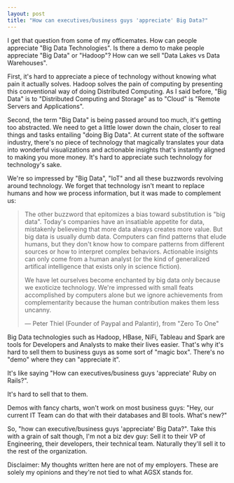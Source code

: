 ```yaml
---
layout: post
title: "How can executives/business guys 'appreciate' Big Data?"
---
```


I get that question from some of my officemates. How can people appreciate "Big Data Technologies". Is there a demo to make people appreciate "Big Data" or "Hadoop"? How can we sell "Data Lakes vs Data Warehouses".

First, it's hard to appreciate a piece of technology without knowing what pain it actually solves. Hadoop solves the pain of computing by presenting this conventional way of doing Distributed Computing. As I said before, "Big Data" is to "Distributed Computing and Storage" as to "Cloud" is "Remote Servers and Applications".

Second, the term "Big Data" is being passed around too much, it's getting too abstracted. We need to get a little lower down the chain, closer to real things and tasks entailing "doing Big Data". At current state of the software industry, there's no piece of technology that magically translates your data into wonderful visualizations and actionable insights that's instantly aligned to making you more money. It's hard to appreciate such technology for technology's sake. 

We're so impressed by "Big Data", "IoT" and all these buzzwords revolving around technology. We forget that technology isn't meant to replace humans and how we process information, but it was made to complement us:

> The other buzzword that epitomizes a bias toward substitution is "big data". Today's companies have an insatiable appetite for data, mistakenly believeing that more data always creates more value. But big data is usually dumb data. Computers can find patterns that elude humans, but they don't know how to compare patterns from different sources or how to interpret complex behaviors. Actionable insights can only come from a human analyst (or the kind of generalized artifical intelligence that exists only in science fiction). 
>
> We have let ourselves become enchanted by big data only because we exoticize technology. We're impressed with small feats accomplished by computers alone but we ignore achievements from complementarity because the human contribution makes them less uncanny. 
> 
> &mdash; Peter Thiel (Founder of Paypal and Palantir), from "Zero To One"

Big Data technologies such as Hadoop, HBase, NiFi, Tableau and Spark are tools for Developers and Analysts to make their lives easier. That's why it's hard to sell them to business guys as some sort of "magic box". There's no "demo" where they can "appreciate it".

It's like saying "How can executives/business guys 'appreciate' Ruby on Rails?". 

It's hard to sell that to them. 

Demos with fancy charts, won't work on most business guys: "Hey, our current IT Team can do that with their databases and BI tools. What's new?"

So, "how can executive/business guys 'appreciate' Big Data?". Take this with a grain of salt though, I'm not a biz dev guy: Sell it to their VP of Engineering, their developers, their technical team. Naturally they'll sell it to the rest of the organization.

Disclaimer: My thoughts written here are not of my employers. These are solely my opinions and they're not tied to what AGSX stands for.